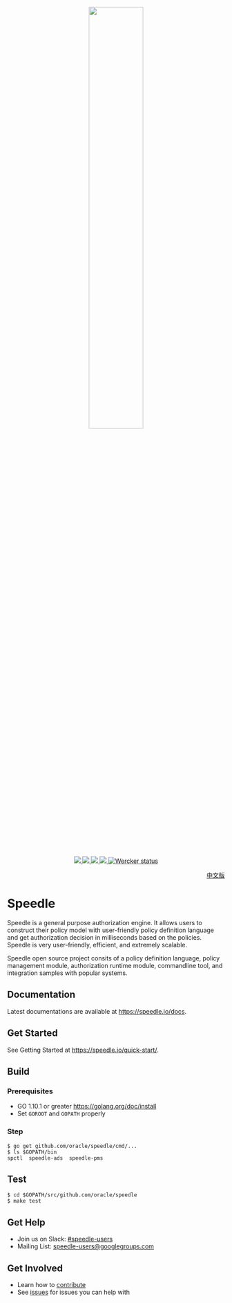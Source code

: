 <p align="center">
    <img src="/docs/images/Speedle_logo_b.svg" height="50%" width="50%" class="center"/>
</p>
<p align="center">
    <a href="https://join.slack.com/t/speedleproject/shared_invite/enQtNTUzODM3NDY0ODE2LTg0ODc0NzQ1MjVmM2NiODVmMThkMmVjNmMyODA0ZWJjZjQ3NDc2MjdlMzliN2U4MDRkZjhlYzYzMDEyZTgxMGQ">
        <img src="https://img.shields.io/badge/slack-speedle-red.svg">
    </a>
    <a href="https://github.com/oracle/speedle/tags">
        <img src="https://img.shields.io/github/tag/oracle/speedle.svg">
    </a>
    <a href="https://github.com/oracle/speedle/issues">
        <img src="https://img.shields.io/github/issues/oracle/speedle.svg">
    </a>
    <a href="https://goreportcard.com/report/github.com/oracle/speedle">
        <img src="https://goreportcard.com/badge/github.com/oracle/speedle">
    </a>
    <a href="https://app.wercker.com/project/byKey/07abf3ef318b376c1171c95346333083">
        <img alt="Wercker status" src="https://app.wercker.com/status/07abf3ef318b376c1171c95346333083/s/master">
    </a>
</p>

<p align="right">
<a href="README.zh-cn.md">中文版</a>
</p>

# Speedle

Speedle is a general purpose authorization engine. It allows users to construct their policy model with user-friendly policy definition language and get authorization decision in milliseconds based on the policies. Speedle is very user-friendly, efficient, and extremely scalable. 

Speedle open source project consits of a policy definition language, policy management module, authorization runtime module, commandline tool, and integration samples with popular systems.

## Documentation

Latest documentations are available at <https://speedle.io/docs>.

## Get Started

See Getting Started at <https://speedle.io/quick-start/>.

## Build

### Prerequisites

-   GO 1.10.1 or greater <https://golang.org/doc/install>
-   Set `GOROOT` and `GOPATH` properly

### Step

```
$ go get github.com/oracle/speedle/cmd/...
$ ls $GOPATH/bin
spctl  speedle-ads  speedle-pms
```

## Test

```
$ cd $GOPATH/src/github.com/oracle/speedle
$ make test
```

## Get Help

-   Join us on Slack: [#speedle-users](https://join.slack.com/t/speedleproject/shared_invite/enQtNTUzODM3NDY0ODE2LTg0ODc0NzQ1MjVmM2NiODVmMThkMmVjNmMyODA0ZWJjZjQ3NDc2MjdlMzliN2U4MDRkZjhlYzYzMDEyZTgxMGQ)
-   Mailing List: speedle-users@googlegroups.com

## Get Involved

-   Learn how to [contribute](CONTRIBUTING.md)
-   See [issues](https://github.com/oracle/speedle/issues) for issues you can help with



